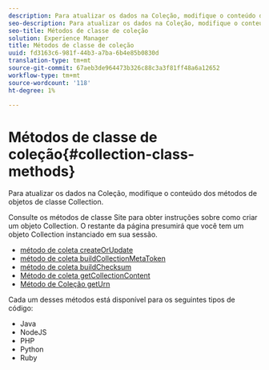 ```yaml
---
description: Para atualizar os dados na Coleção, modifique o conteúdo dos métodos de objetos de classe Collection.
seo-description: Para atualizar os dados na Coleção, modifique o conteúdo dos métodos de objetos de classe Collection.
seo-title: Métodos de classe de coleção
solution: Experience Manager
title: Métodos de classe de coleção
uuid: fd3163c6-981f-44b3-a7ba-6b4e85b0830d
translation-type: tm+mt
source-git-commit: 67aeb3de964473b326c88c3a3f81ff48a6a12652
workflow-type: tm+mt
source-wordcount: '118'
ht-degree: 1%

---
```



# Métodos de classe de coleção{#collection-class-methods}

Para atualizar os dados na Coleção, modifique o conteúdo dos métodos de objetos de classe Collection.

Consulte os métodos de classe Site para obter instruções sobre como criar um objeto Collection. O restante da página presumirá que você tem um objeto Collection instanciado em sua sessão.

* [método de coleta createOrUpdate](#r_createorupdate_collection_method)
* [método de coleta buildCollectionMetaToken](#r_buildcollectionmetatoken_collection_method)
* [método de coleta buildChecksum](#r_buildchecksum_collection_method)
* [Método de coleta getCollectionContent](#t_getcollectioncontent_collection_method)
* [Método de Coleção getUrn](#r_geturn_collection_method)

Cada um desses métodos está disponível para os seguintes tipos de código:

* Java
* NodeJS
* PHP
* Python
* Ruby

